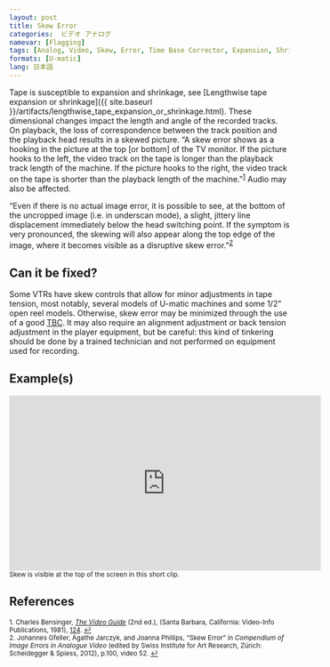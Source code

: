 ```yaml
---
layout: post
title: Skew Error
categories:  ビデオ アナログ  
namevar: [Flagging]
tags: [Analog, Video, Skew, Error, Time Base Corrector, Expansion, Shrinkage, Media Damage, Device Error, Tape Error, Common Artifacts]
formats: [U-matic]
lang: 日本語
---
```


Tape is susceptible to expansion and shrinkage, see [Lengthwise tape expansion or shrinkage]({{ site.baseurl }}/artifacts/lengthwise_tape_expansion_or_shrinkage.html). These dimensional changes impact the length and angle of the recorded tracks. On playback, the loss of correspondence between the track position and the playback head results in a skewed picture. “A skew error shows as a hooking in the picture at the top [or bottom] of the TV monitor. If the picture hooks to the left, the video track on the tape is longer than the playback track length of the machine. If the picture hooks to the right, the video track on the tape is shorter than the playback length of the machine.”<sup><a href="#fn1" id="ref1">1</a></sup> Audio may also be affected.

“Even if there is no actual image error, it is possible to see, at the bottom of the uncropped image (i.e. in underscan mode), a slight, jittery line displacement immediately below the head switching point. If the symptom is very pronounced, the skewing will also appear along the top edge of the image, where it becomes visible as a disruptive skew error.”<sup><a href="#fn2" id="ref2">2</a></sup>

## Can it be fixed?

Some VTRs have skew controls that allow for minor adjustments in tape tension, most notably, several models of U-matic machines and some 1/2" open reel models. Otherwise, skew error may be minimized through the use of a good [TBC](http://en.wikipedia.org/wiki/Time_base_correction). It may also require an alignment adjustment or back tension adjustment in the player equipment, but be careful: this kind of tinkering should be done by a trained technician and not performed on equipment used for recording.

## Example(s)
<iframe src="https://archive.org/embed/skew_error" width="560" height="315" frameborder="0" webkitallowfullscreen="true" mozallowfullscreen="true" allowfullscreen></iframe>
<sub>Skew is visible at the top of the screen in this short clip.</sub>

## References

<sup id="fn1">1. Charles Bensinger, [_The Video Guide_](http://videopreservation.conservation-us.org/vid_guide/) (2nd ed.), (Santa Barbara, California: Video-Info Publications, 1981), [124](http://videopreservation.conservation-us.org/vid_guide/10/10.html). <a href="#ref1" title="Jump back to footnote 1 in the text.">↩</a></sup>    
<sup id="fn2">2. Johannes Gfeller, Agathe Jarczyk, and Joanna Phillips, “Skew Error” in _Compendium of Image Errors in Analogue Video_ (edited by Swiss Institute for Art Research, Zürich: Scheidegger & Spiess, 2012), p.100, video 52. <a href="#ref2" title="Jump back to footnote 2 in the text.">↩</a></sup>
